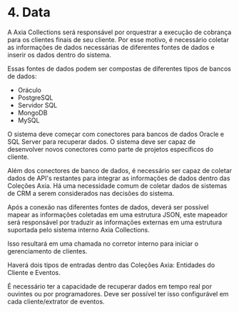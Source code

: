 # 4. Data

A Axia Collections será responsável por orquestrar a execução de cobrança para os clientes finais de seu cliente. Por esse motivo, é necessário coletar as informações de dados necessárias de diferentes fontes de dados e inserir os dados dentro do sistema.

Essas fontes de dados podem ser compostas de diferentes tipos de bancos de dados:

* Oráculo
* PostgreSQL
* Servidor SQL
* MongoDB
* MySQL

O sistema deve começar com conectores para bancos de dados Oracle e SQL Server para recuperar dados. O sistema deve ser capaz de desenvolver novos conectores como parte de projetos específicos do cliente.

Além dos conectores de banco de dados, é necessário ser capaz de coletar dados de API's restantes para integrar as informações de dados dentro das Coleções Axia. Há uma necessidade comum de coletar dados de sistemas de CRM a serem considerados nas decisões do sistema.

Após a conexão nas diferentes fontes de dados, deverá ser possível mapear as informações coletadas em uma estrutura JSON, este mapeador será responsável por traduzir as informações externas em uma estrutura suportada pelo sistema interno Axia Collections.

Isso resultará em uma chamada no corretor interno para iniciar o gerenciamento de clientes.

Haverá dois tipos de entradas dentro das Coleções Axia: Entidades do Cliente e Eventos.

É necessário ter a capacidade de recuperar dados em tempo real por ouvintes ou por programadores. Deve ser possível ter isso configurável em cada cliente/extrator de eventos.
